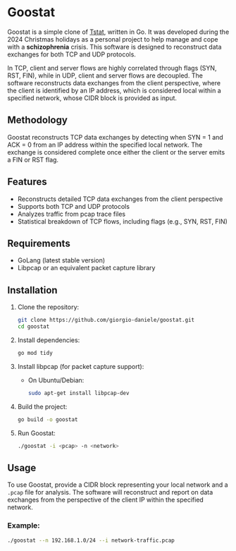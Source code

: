 # Goostat

Goostat is a simple clone of [Tstat](http://www.tstat.polito.it/), written in Go. It was developed during the 2024 Christmas holidays as a personal project to help manage and cope with a **schizophrenia** crisis. This software is designed to reconstruct data exchanges for both TCP and UDP protocols. 

In TCP, client and server flows are highly correlated through flags (SYN, RST, FIN), while in UDP, client and server flows are decoupled. The software reconstructs data exchanges from the client perspective, where the client is identified by an IP address, which is considered local within a specified network, whose CIDR block is provided as input.

## Methodology

Goostat reconstructs TCP data exchanges by detecting when SYN = 1 and ACK = 0 from an IP address within the specified local network. The exchange is considered complete once either the client or the server emits a FIN or RST flag.

## Features

- Reconstructs detailed TCP data exchanges from the client perspective
- Supports both TCP and UDP protocols
- Analyzes traffic from pcap trace files
- Statistical breakdown of TCP flows, including flags (e.g., SYN, RST, FIN)
  
## Requirements

- GoLang (latest stable version)
- Libpcap or an equivalent packet capture library

## Installation

1. Clone the repository:
    ```bash
    git clone https://github.com/giorgio-daniele/goostat.git
    cd goostat
    ```

2. Install dependencies:
    ```bash
    go mod tidy
    ```

3. Install libpcap (for packet capture support):
    - On Ubuntu/Debian:
      ```bash
      sudo apt-get install libpcap-dev
      ```

4. Build the project:
    ```bash
    go build -o goostat
    ```

5. Run Goostat:
    ```bash
    ./goostat -i <pcap> -n <network>
    ```

## Usage

To use Goostat, provide a CIDR block representing your local network and a `.pcap` file for analysis. The software will reconstruct and report on data exchanges from the perspective of the client IP within the specified network.

### Example:
```bash
./goostat --n 192.168.1.0/24 --i network-traffic.pcap
